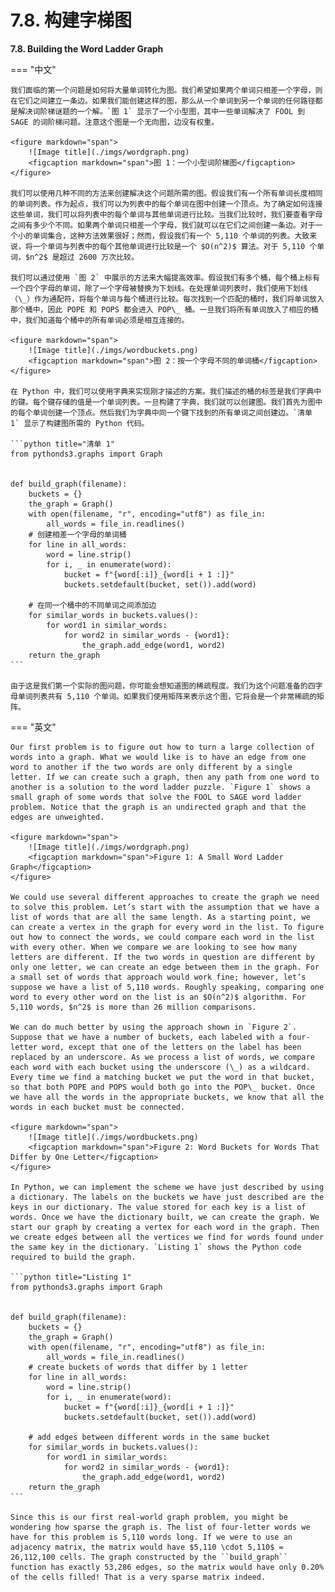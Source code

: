 # 7.8. 构建字梯图

**7.8. Building the Word Ladder Graph**

=== "中文"

    我们面临的第一个问题是如何将大量单词转化为图。我们希望如果两个单词只相差一个字母，则在它们之间建立一条边。如果我们能创建这样的图，那么从一个单词到另一个单词的任何路径都是解决词阶梯谜题的一个解。`图 1` 显示了一个小型图，其中一些单词解决了 FOOL 到 SAGE 的词阶梯问题。注意这个图是一个无向图，边没有权重。
    
    <figure markdown="span">
        ![Image title](./imgs/wordgraph.png)
        <figcaption markdown="span">图 1：一个小型词阶梯图</figcaption>
    </figure>
    
    我们可以使用几种不同的方法来创建解决这个问题所需的图。假设我们有一个所有单词长度相同的单词列表。作为起点，我们可以为列表中的每个单词在图中创建一个顶点。为了确定如何连接这些单词，我们可以将列表中的每个单词与其他单词进行比较。当我们比较时，我们要查看字母之间有多少个不同。如果两个单词只相差一个字母，我们就可以在它们之间创建一条边。对于一个小的单词集合，这种方法效果很好；然而，假设我们有一个 5,110 个单词的列表。大致来说，将一个单词与列表中的每个其他单词进行比较是一个 $O(n^2)$ 算法。对于 5,110 个单词，$n^2$ 是超过 2600 万次比较。
    
    我们可以通过使用 `图 2` 中展示的方法来大幅提高效率。假设我们有多个桶，每个桶上标有一个四个字母的单词，除了一个字母被替换为下划线。在处理单词列表时，我们使用下划线（\_）作为通配符，将每个单词与每个桶进行比较。每次找到一个匹配的桶时，我们将单词放入那个桶中，因此 POPE 和 POPS 都会进入 POP\_ 桶。一旦我们将所有单词放入了相应的桶中，我们知道每个桶中的所有单词必须是相互连接的。
    
    <figure markdown="span">
        ![Image title](./imgs/wordbuckets.png)
        <figcaption markdown="span">图 2：按一个字母不同的单词桶</figcaption>
    </figure>
    
    在 Python 中，我们可以使用字典来实现刚才描述的方案。我们描述的桶的标签是我们字典中的键。每个键存储的值是一个单词列表。一旦构建了字典，我们就可以创建图。我们首先为图中的每个单词创建一个顶点。然后我们为字典中同一个键下找到的所有单词之间创建边。`清单 1` 显示了构建图所需的 Python 代码。
    
    ```python title="清单 1"
    from pythonds3.graphs import Graph
    
    
    def build_graph(filename):
        buckets = {}
        the_graph = Graph()
        with open(filename, "r", encoding="utf8") as file_in:
            all_words = file_in.readlines()
        # 创建相差一个字母的单词桶
        for line in all_words:
            word = line.strip()
            for i, _ in enumerate(word):
                bucket = f"{word[:i]}_{word[i + 1 :]}"
                buckets.setdefault(bucket, set()).add(word)
    
        # 在同一个桶中的不同单词之间添加边
        for similar_words in buckets.values():
            for word1 in similar_words:
                for word2 in similar_words - {word1}:
                    the_graph.add_edge(word1, word2)
        return the_graph
    ```
    
    由于这是我们第一个实际的图问题，你可能会想知道图的稀疏程度。我们为这个问题准备的四字母单词列表共有 5,110 个单词。如果我们使用矩阵来表示这个图，它将会是一个非常稀疏的矩阵。

=== "英文"

    Our first problem is to figure out how to turn a large collection of words into a graph. What we would like is to have an edge from one word to another if the two words are only different by a single letter. If we can create such a graph, then any path from one word to another is a solution to the word ladder puzzle. `Figure 1` shows a small graph of some words that solve the FOOL to SAGE word ladder problem. Notice that the graph is an undirected graph and that the edges are unweighted.
    
    <figure markdown="span">
        ![Image title](./imgs/wordgraph.png)
        <figcaption markdown="span">Figure 1: A Small Word Ladder Graph</figcaption>
    </figure>
    
    We could use several different approaches to create the graph we need to solve this problem. Let’s start with the assumption that we have a list of words that are all the same length. As a starting point, we can create a vertex in the graph for every word in the list. To figure out how to connect the words, we could compare each word in the list with every other. When we compare we are looking to see how many letters are different. If the two words in question are different by only one letter, we can create an edge between them in the graph. For a small set of words that approach would work fine; however, let’s suppose we have a list of 5,110 words. Roughly speaking, comparing one word to every other word on the list is an $O(n^2)$ algorithm. For 5,110 words, $n^2$ is more than 26 million comparisons.
    
    We can do much better by using the approach shown in `Figure 2`. Suppose that we have a number of buckets, each labeled with a four-letter word, except that one of the letters on the label has been replaced by an underscore. As we process a list of words, we compare each word with each bucket using the underscore (\_) as a wildcard. Every time we find a matching bucket we put the word in that bucket, so that both POPE and POPS would both go into the POP\_ bucket. Once we have all the words in the appropriate buckets, we know that all the words in each bucket must be connected.
    
    <figure markdown="span">
        ![Image title](./imgs/wordbuckets.png)
        <figcaption markdown="span">Figure 2: Word Buckets for Words That Differ by One Letter</figcaption>
    </figure>
    
    In Python, we can implement the scheme we have just described by using a dictionary. The labels on the buckets we have just described are the keys in our dictionary. The value stored for each key is a list of words. Once we have the dictionary built, we can create the graph. We start our graph by creating a vertex for each word in the graph. Then we create edges between all the vertices we find for words found under the same key in the dictionary. `Listing 1` shows the Python code required to build the graph.
    
    ```python title="Listing 1"
    from pythonds3.graphs import Graph
    
    
    def build_graph(filename):
        buckets = {}
        the_graph = Graph()
        with open(filename, "r", encoding="utf8") as file_in:
            all_words = file_in.readlines()
        # create buckets of words that differ by 1 letter
        for line in all_words:
            word = line.strip()
            for i, _ in enumerate(word):
                bucket = f"{word[:i]}_{word[i + 1 :]}"
                buckets.setdefault(bucket, set()).add(word)
    
        # add edges between different words in the same bucket
        for similar_words in buckets.values():
            for word1 in similar_words:
                for word2 in similar_words - {word1}:
                    the_graph.add_edge(word1, word2)
        return the_graph
    ```
    
    Since this is our first real-world graph problem, you might be wondering how sparse the graph is. The list of four-letter words we have for this problem is 5,110 words long. If we were to use an adjacency matrix, the matrix would have $5,110 \cdot 5,110$ = 26,112,100 cells. The graph constructed by the ``build_graph`` function has exactly 53,286 edges, so the matrix would have only 0.20% of the cells filled! That is a very sparse matrix indeed.